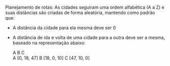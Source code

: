 Planejamento de rotas:
As cidades seguiram uma ordem alfabética (A a Z) e suas distâncias são criadas de forma aleatória, mantendo como padrão que:
- A distância da cidade para ela mesma deve ser 0
- A distância de ida e volta de uma cidade para a outra deve ser a mesma, baseado na representação abaixo:

   A   B  C   
A [0, 18, 47]
B [18, 0, 10]
C [47, 10, 0]
